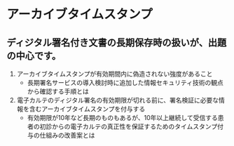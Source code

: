 # アーカイブタイムスタンプ

## ディジタル署名付き文書の長期保存時の扱いが、出題の中心です。

1. アーカイブタイムスタンプが有効期間内に偽造されない強度があること
    * 長期署名サービスの導入検討時に追加した情報セキュリティ技術の観点から確認する手順とは
2. 電子カルテのディジタル署名の有効期限が切れる前に、署名検証に必要な情報を含むアーカイブタイムスタンプを付与する
    * 有効期限が10年など長期のものもあるが、10年以上継続して受信する患者の初診からの電子カルテの真正性を保証するためのタイムスタンプ付与の仕組みの改善案とは
    
